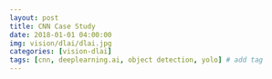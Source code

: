 ```yaml
---
layout: post
title: CNN Case Study
date: 2018-01-01 04:00:00
img: vision/dlai/dlai.jpg
categories: [vision-dlai] 
tags: [cnn, deeplearning.ai, object detection, yolo] # add tag
---
```


